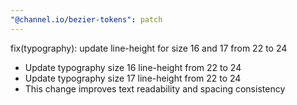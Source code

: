 ```yaml
---
"@channel.io/bezier-tokens": patch
---
```


fix(typography): update line-height for size 16 and 17 from 22 to 24

- Update typography size 16 line-height from 22 to 24
- Update typography size 17 line-height from 22 to 24
- This change improves text readability and spacing consistency

